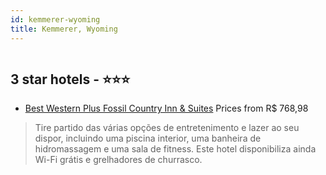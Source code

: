```yaml
---
id: kemmerer-wyoming
title: Kemmerer, Wyoming
---
```


<center><img src="https://i.travelapi.com/hotels/3000000/2810000/2803700/2803624/ad62f4c3_z.jpg" alt="" /></center>


##  3 star hotels - ⭐️⭐️⭐️

-    [Best Western Plus Fossil Country Inn & Suites](https://www.hurb.com/br/aud/https://www.hurb.com/br/hotels/kemmerer/best-western-plus-fossil-country-inn-suites-HT-E7I4?cmp=18055) Prices from R$ 768,98
   > Tire partido das várias opções de entretenimento e lazer ao seu dispor, incluindo uma piscina interior, uma banheira de hidromassagem e uma sala de fitness. Este hotel disponibiliza ainda Wi-Fi grátis e grelhadores de churrasco.
